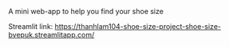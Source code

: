 A mini web-app to help you find your shoe size

Streamlit link: https://thanhlam104-shoe-size-project-shoe-size-bvepuk.streamlitapp.com/

